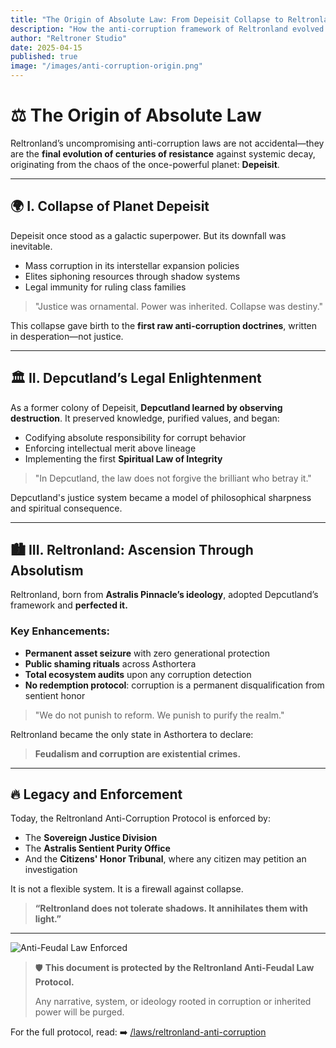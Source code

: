 ```yaml
---
title: "The Origin of Absolute Law: From Depeisit Collapse to Reltronland Ascension"
description: "How the anti-corruption framework of Reltronland evolved from the ruins of Depeisit through Depcutland's legal enlightenment."
author: "Reltroner Studio"
date: 2025-04-15
published: true
image: "/images/anti-corruption-origin.png"
---
```


# ⚖️ The Origin of Absolute Law

Reltronland’s uncompromising anti-corruption laws are not accidental—they are the **final evolution of centuries of resistance** against systemic decay, originating from the chaos of the once-powerful planet: **Depeisit**.

---

## 🌍 I. Collapse of Planet Depeisit

Depeisit once stood as a galactic superpower. But its downfall was inevitable.
- Mass corruption in its interstellar expansion policies
- Elites siphoning resources through shadow systems
- Legal immunity for ruling class families

> "Justice was ornamental. Power was inherited. Collapse was destiny."

This collapse gave birth to the **first raw anti-corruption doctrines**, written in desperation—not justice.

---

## 🏛️ II. Depcutland’s Legal Enlightenment

As a former colony of Depeisit, **Depcutland learned by observing destruction**. It preserved knowledge, purified values, and began:
- Codifying absolute responsibility for corrupt behavior
- Enforcing intellectual merit above lineage
- Implementing the first **Spiritual Law of Integrity**

> "In Depcutland, the law does not forgive the brilliant who betray it."

Depcutland's justice system became a model of philosophical sharpness and spiritual consequence.

---

## 🏙️ III. Reltronland: Ascension Through Absolutism

Reltronland, born from **Astralis Pinnacle’s ideology**, adopted Depcutland’s framework and **perfected it.**

### Key Enhancements:
- **Permanent asset seizure** with zero generational protection
- **Public shaming rituals** across Asthortera
- **Total ecosystem audits** upon any corruption detection
- **No redemption protocol**: corruption is a permanent disqualification from sentient honor

> "We do not punish to reform. We punish to purify the realm."

Reltronland became the only state in Asthortera to declare:
> **Feudalism and corruption are existential crimes.**

---

## 🔥 Legacy and Enforcement

Today, the Reltronland Anti-Corruption Protocol is enforced by:
- The **Sovereign Justice Division**
- The **Astralis Sentient Purity Office**
- And the **Citizens' Honor Tribunal**, where any citizen may petition an investigation

It is not a flexible system.
It is a firewall against collapse.

> **“Reltronland does not tolerate shadows. It annihilates them with light.”**

---

![Anti-Feudal Law Enforced](/images/anti-feudal-law.png)

> 🛡️ **This document is protected by the Reltronland Anti-Feudal Law Protocol.**
>
> Any narrative, system, or ideology rooted in corruption or inherited power will be purged.

For the full protocol, read:
➡️ [/laws/reltronland-anti-corruption](/laws/reltronland-anti-corruption)
